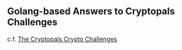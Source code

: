 ## Golang-based Answers to Cryptopals Challenges

c.f. [The Cryptopals Crypto Challenges](https://cryptopals.com/)
